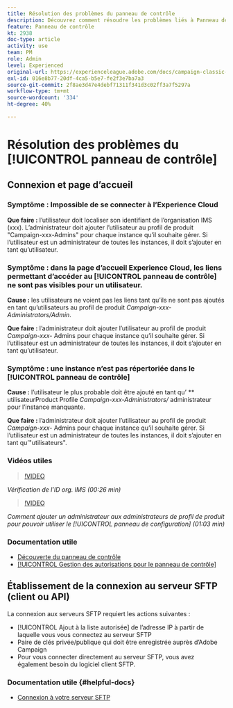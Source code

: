 ```yaml
---
title: Résolution des problèmes du panneau de contrôle
description: Découvrez comment résoudre les problèmes liés à Panneau de Contrôle.
feature: Panneau de contrôle
kt: 2938
doc-type: article
activity: use
team: PM
role: Admin
level: Experienced
original-url: https://experienceleague.adobe.com/docs/campaign-classic-learn/tutorials/administrating/control-panel-acc/trouble-shooting.html
exl-id: 016e8b77-20df-4ca5-b5e7-fe2f3e7ba7a3
source-git-commit: 2f8ae3d47e4debf71311f341d3c02ff3a7f5297a
workflow-type: tm+mt
source-wordcount: '334'
ht-degree: 40%

---
```


# Résolution des problèmes du [!UICONTROL panneau de contrôle]

## Connexion et page d’accueil

### Symptôme : Impossible de se connecter à l’Experience Cloud

**Que faire :**
 l’utilisateur doit localiser son identifiant de l’organisation IMS (xxx). L’administrateur doit ajouter l’utilisateur au profil de produit &quot;Campaign-xxx-Admins&quot; pour chaque instance qu’il souhaite gérer. Si l’utilisateur est un administrateur de toutes les instances, il doit s’ajouter en tant qu’utilisateur.

### Symptôme : dans la page d’accueil Experience Cloud, les liens permettant d’accéder au [!UICONTROL panneau de contrôle] ne sont pas visibles pour un utilisateur.

**Cause :**
les utilisateurs ne voient pas les liens tant qu’ils ne sont pas ajoutés en tant qu’utilisateurs au profil de produit  _Campaign-xxx-Administrators/Admin_.

**Que faire :**
l’administrateur doit ajouter l’utilisateur au profil de produit  _Campaign-xxx-_  Admins pour chaque instance qu’il souhaite gérer. Si l’utilisateur est un administrateur de toutes les instances, il doit s’ajouter en tant qu’utilisateur.

### Symptôme : une instance n’est pas répertoriée dans le [!UICONTROL panneau de contrôle]

**Cause :**
l’utilisateur le plus probable doit être ajouté en tant qu’ ** utilisateurProduct Profile  _Campaign-xxx-Administrators/_ administrateur pour l’instance manquante.

**Que faire :**
l’administrateur doit ajouter l’utilisateur au profil de produit  _Campaign-xxx-_  Admins pour chaque instance qu’il souhaite gérer. Si l’utilisateur est un administrateur de toutes les instances, il doit s’ajouter en tant qu’&quot;utilisateurs&quot;.

### Vidéos utiles

>[!VIDEO](https://video.tv.adobe.com/v/27183?quality=12)

*Vérification de l’ID org. IMS (00:26 min)*

>[!VIDEO](https://video.tv.adobe.com/v/27147?quality=12)

*Comment ajouter un administrateur aux administrateurs de profil de produit pour pouvoir utiliser le [!UICONTROL panneau de configuration] (01:03 min)*

### Documentation utile

* [Découverte du panneau de contrôle](https://experienceleague.adobe.com/docs/control-panel/using/control-panel-home.html?lang=fr)
* [[!UICONTROL Gestion des autorisations pour le panneau de contrôle]](https://experienceleague.adobe.com/docs/control-panel/using/control-panel-home.html?lang=en)

## Établissement de la connexion au serveur SFTP (client ou API)

La connexion aux serveurs SFTP requiert les actions suivantes :

* [!UICONTROL Ajout à la liste autorisée] de l’adresse IP à partir de laquelle vous vous connectez au serveur SFTP
* Paire de clés privée/publique qui doit être enregistrée auprès d’Adobe Campaign
* Pour vous connecter directement au serveur SFTP, vous avez également besoin du logiciel client SFTP.

### Documentation utile {#helpful-docs}

* [Connexion à votre serveur SFTP](https://experienceleague.adobe.com/docs/control-panel/using/control-panel-home.html?lang=en)
